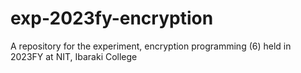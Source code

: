 # exp-2023fy-encryption
A repository for the experiment, encryption programming (6) held in 2023FY at NIT, Ibaraki College
